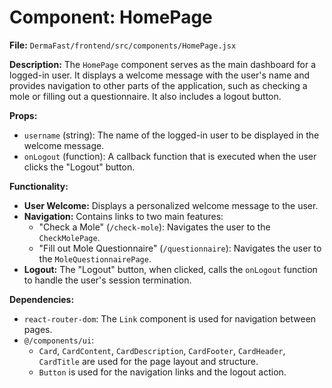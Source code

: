 # Component: HomePage

**File:** `DermaFast/frontend/src/components/HomePage.jsx`

**Description:**
The `HomePage` component serves as the main dashboard for a logged-in user. It displays a welcome message with the user's name and provides navigation to other parts of the application, such as checking a mole or filling out a questionnaire. It also includes a logout button.

**Props:**
*   `username` (string): The name of the logged-in user to be displayed in the welcome message.
*   `onLogout` (function): A callback function that is executed when the user clicks the "Logout" button.

**Functionality:**
*   **User Welcome:** Displays a personalized welcome message to the user.
*   **Navigation:** Contains links to two main features:
    *   "Check a Mole" (`/check-mole`): Navigates the user to the `CheckMolePage`.
    *   "Fill out Mole Questionnaire" (`/questionnaire`): Navigates the user to the `MoleQuestionnairePage`.
*   **Logout:** The "Logout" button, when clicked, calls the `onLogout` function to handle the user's session termination.

**Dependencies:**
*   `react-router-dom`: The `Link` component is used for navigation between pages.
*   `@/components/ui`:
    *   `Card`, `CardContent`, `CardDescription`, `CardFooter`, `CardHeader`, `CardTitle` are used for the page layout and structure.
    *   `Button` is used for the navigation links and the logout action.

